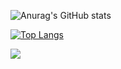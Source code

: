 ![Anurag's GitHub stats](https://github-readme-stats.vercel.app/api?username=Stradalec&show_icons=true&theme=radical)

[![Top Langs](https://github-readme-stats.vercel.app/api/top-langs/?username=Stradalec&layout=compact)](https://github.com/Stradalec/github-readme-stats)

![](https://komarev.com/ghpvc/?username=Stradalec&color=green)


